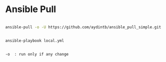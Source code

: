 # Ansible Pull

```bash

ansible-pull -o -U https://github.com/aydintb/ansible_pull_simple.git


ansible-playbook local.yml


-o  : run only if any change


```
